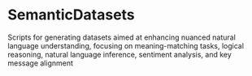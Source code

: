 # SemanticDatasets
Scripts for generating datasets aimed at enhancing nuanced natural language understanding, focusing on meaning-matching tasks, logical reasoning, natural language inference, sentiment analysis, and key message alignment
